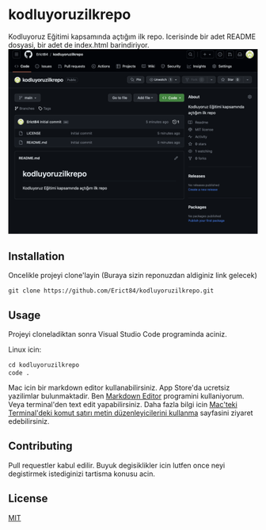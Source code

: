 # kodluyoruzilkrepo
Kodluyoruz Eğitimi kapsamında açtığım ilk repo.
Icerisinde bir adet README dosyasi, bir adet de index.html barindiriyor. 
![github](figures/github.png)

## Installation
Oncelikle projeyi clone'layin (Buraya sizin reponuzdan aldiginiz link gelecek)

```
git clone https://github.com/Erict84/kodluyoruzilkrepo.git
```
## Usage
Projeyi cloneladiktan sonra Visual Studio Code programinda aciniz. 

Linux icin: 

```
cd kodluyoruzilkrepo
code .
```
Mac icin bir markdown editor kullanabilirsiniz. App Store'da ucretsiz yazilimlar bulunmaktadir. Ben [Markdown Editor](https://apps.apple.com/us/app/markdown-editor/id1458220908?mt=12) programini kullaniyorum. 
Veya terminal'den text edit yapabilirsiniz. Daha fazla bilgi icin [Mac'teki Terminal'deki komut satırı metin düzenleyicilerini kullanma](https://support.apple.com/tr-tr/guide/terminal/apdb02f1133-25af-4c65-8976-159609f99817/mac) sayfasini ziyaret edebilirsiniz. 

## Contributing
Pull requestler kabul edilir. Buyuk degisiklikler icin lutfen once neyi degistirmek istediginizi tartisma konusu acin. 

## License
[MIT](https://choosealicense.com/licenses/mit/)
